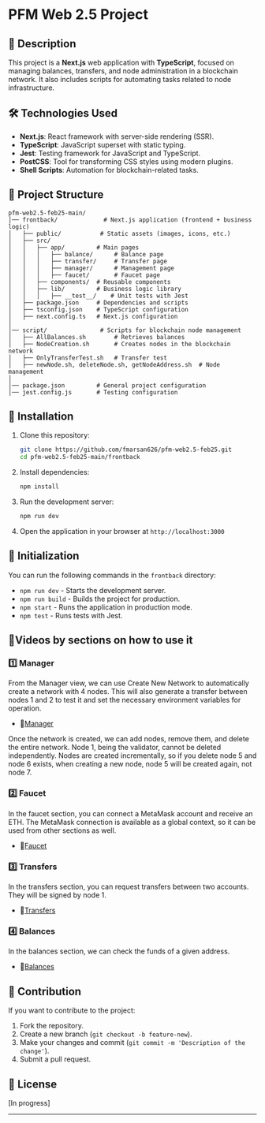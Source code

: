# PFM Web 2.5 Project

## 📌 Description
This project is a **Next.js** web application with **TypeScript**, focused on managing balances, transfers, and node administration in a blockchain network. It also includes scripts for automating tasks related to node infrastructure.

## 🛠️ Technologies Used
- **Next.js**: React framework with server-side rendering (SSR).
- **TypeScript**: JavaScript superset with static typing.
- **Jest**: Testing framework for JavaScript and TypeScript.
- **PostCSS**: Tool for transforming CSS styles using modern plugins.
- **Shell Scripts**: Automation for blockchain-related tasks.

## 📂 Project Structure
```
pfm-web2.5-feb25-main/
│── frontback/             # Next.js application (frontend + business logic)
│   ├── public/           # Static assets (images, icons, etc.)
│   ├── src/
│   │   ├── app/         # Main pages
│   │   │   ├── balance/      # Balance page
│   │   │   ├── transfer/     # Transfer page
│   │   │   ├── manager/      # Management page
│   │   │   ├── faucet/       # Faucet page
│   │   ├── components/  # Reusable components
│   │   ├── lib/         # Business logic library
│   │   │   ├── __test__/    # Unit tests with Jest
│   ├── package.json     # Dependencies and scripts
│   ├── tsconfig.json    # TypeScript configuration
│   ├── next.config.ts   # Next.js configuration
│
│── script/               # Scripts for blockchain node management
│   ├── AllBalances.sh        # Retrieves balances
│   ├── NodeCreation.sh       # Creates nodes in the blockchain network
│   ├── OnlyTransferTest.sh   # Transfer test
│   ├── newNode.sh, deleteNode.sh, getNodeAddress.sh  # Node management
│
│── package.json         # General project configuration
│── jest.config.js       # Testing configuration
```

## 🚀 Installation
1. Clone this repository:
   ```sh
   git clone https://github.com/fmarsan626/pfm-web2.5-feb25.git
   cd pfm-web2.5-feb25-main/frontback
   ```
2. Install dependencies:
   ```sh
   npm install
   ```
3. Run the development server:
   ```sh
   npm run dev
   ```
4. Open the application in your browser at `http://localhost:3000`

## 📜 Initialization
You can run the following commands in the `frontback` directory:

- `npm run dev` - Starts the development server.
- `npm run build` - Builds the project for production.
- `npm start` - Runs the application in production mode.
- `npm test` - Runs tests with Jest.

## 📌Videos by sections on how to use it
### 1️⃣ Manager
From the Manager view, we can use Create New Network to automatically create a network with 4 nodes. This will also generate a transfer between nodes 1 and 2 to test it and set the necessary environment variables for operation.

* 🎥[Manager](https://www.loom.com/share/7b0b4185c9764443b42ae36efe25f7be?sid=0b8e88fc-b1ac-4e9b-995c-6b1c4eb69690)

Once the network is created, we can add nodes, remove them, and delete the entire network. Node 1, being the validator, cannot be deleted independently. Nodes are created incrementally, so if you delete node 5 and node 6 exists, when creating a new node, node 5 will be created again, not node 7.

### 2️⃣ Faucet
In the faucet section, you can connect a MetaMask account and receive an ETH. The MetaMask connection is available as a global context, so it can be used from other sections as well.

* 🎥[Faucet](https://www.loom.com/share/871e7a6bb788438db5bb1a38a255bd1d?sid=62d9479c-22e4-45e0-9dff-da035699dd95)

### 3️⃣ Transfers
In the transfers section, you can request transfers between two accounts. They will be signed by node 1.
* 🎥[Transfers](https://www.loom.com/share/3fa5b599ac76404587b907e4e033cfae?sid=e8a817b5-59ce-4307-94b3-dab07ea42e22)

### 4️⃣ Balances
In the balances section, we can check the funds of a given address.
* 🎥[Balances](https://www.loom.com/share/b358aec062a842c38aa6084a2a69ef6f?sid=8f82c70d-2308-403c-9dea-a2385f0bb7c3)

## 🤝 Contribution
If you want to contribute to the project:
1. Fork the repository.
2. Create a new branch (`git checkout -b feature-new`).
3. Make your changes and commit (`git commit -m 'Description of the change'`).
4. Submit a pull request.

## 📄 License
[In progress]

---

